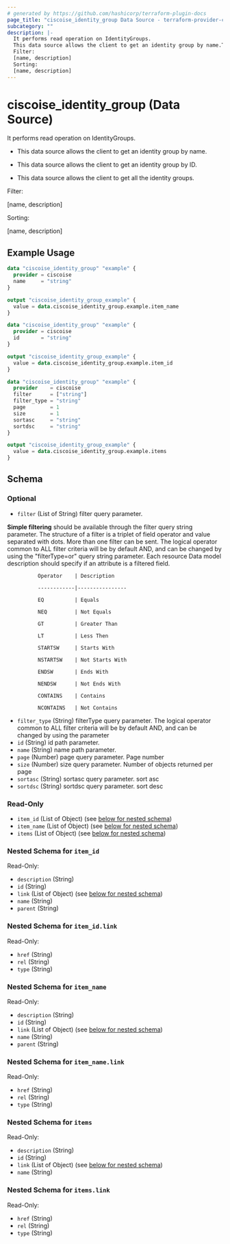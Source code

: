 ```yaml
---
# generated by https://github.com/hashicorp/terraform-plugin-docs
page_title: "ciscoise_identity_group Data Source - terraform-provider-ciscoise"
subcategory: ""
description: |-
  It performs read operation on IdentityGroups.
  This data source allows the client to get an identity group by name.This data source allows the client to get an identity group by ID.This data source allows the client to get all the identity groups.
  Filter:
  [name, description]
  Sorting:
  [name, description]
---
```


# ciscoise_identity_group (Data Source)

It performs read operation on IdentityGroups.

- This data source allows the client to get an identity group by name.

- This data source allows the client to get an identity group by ID.

- This data source allows the client to get all the identity groups.

Filter:

[name, description]

Sorting:

[name, description]

## Example Usage

```terraform
data "ciscoise_identity_group" "example" {
  provider = ciscoise
  name     = "string"
}

output "ciscoise_identity_group_example" {
  value = data.ciscoise_identity_group.example.item_name
}

data "ciscoise_identity_group" "example" {
  provider = ciscoise
  id       = "string"
}

output "ciscoise_identity_group_example" {
  value = data.ciscoise_identity_group.example.item_id
}

data "ciscoise_identity_group" "example" {
  provider    = ciscoise
  filter      = ["string"]
  filter_type = "string"
  page        = 1
  size        = 1
  sortasc     = "string"
  sortdsc     = "string"
}

output "ciscoise_identity_group_example" {
  value = data.ciscoise_identity_group.example.items
}
```

<!-- schema generated by tfplugindocs -->
## Schema

### Optional

- `filter` (List of String) filter query parameter. 

**Simple filtering** should be available through the filter query string parameter. The structure of a filter is
a triplet of field operator and value separated with dots. More than one filter can be sent. The logical operator
common to ALL filter criteria will be by default AND, and can be changed by using the "filterType=or" query
string parameter. Each resource Data model description should specify if an attribute is a filtered field.



              Operator    | Description 

              ------------|----------------

              EQ          | Equals 

              NEQ         | Not Equals 

              GT          | Greater Than 

              LT          | Less Then 

              STARTSW     | Starts With 

              NSTARTSW    | Not Starts With 

              ENDSW       | Ends With 

              NENDSW      | Not Ends With 

              CONTAINS	  | Contains 

              NCONTAINS	  | Not Contains
- `filter_type` (String) filterType query parameter. The logical operator common to ALL filter criteria will be by default AND, and can be changed by using the parameter
- `id` (String) id path parameter.
- `name` (String) name path parameter.
- `page` (Number) page query parameter. Page number
- `size` (Number) size query parameter. Number of objects returned per page
- `sortasc` (String) sortasc query parameter. sort asc
- `sortdsc` (String) sortdsc query parameter. sort desc

### Read-Only

- `item_id` (List of Object) (see [below for nested schema](#nestedatt--item_id))
- `item_name` (List of Object) (see [below for nested schema](#nestedatt--item_name))
- `items` (List of Object) (see [below for nested schema](#nestedatt--items))

<a id="nestedatt--item_id"></a>
### Nested Schema for `item_id`

Read-Only:

- `description` (String)
- `id` (String)
- `link` (List of Object) (see [below for nested schema](#nestedobjatt--item_id--link))
- `name` (String)
- `parent` (String)

<a id="nestedobjatt--item_id--link"></a>
### Nested Schema for `item_id.link`

Read-Only:

- `href` (String)
- `rel` (String)
- `type` (String)



<a id="nestedatt--item_name"></a>
### Nested Schema for `item_name`

Read-Only:

- `description` (String)
- `id` (String)
- `link` (List of Object) (see [below for nested schema](#nestedobjatt--item_name--link))
- `name` (String)
- `parent` (String)

<a id="nestedobjatt--item_name--link"></a>
### Nested Schema for `item_name.link`

Read-Only:

- `href` (String)
- `rel` (String)
- `type` (String)



<a id="nestedatt--items"></a>
### Nested Schema for `items`

Read-Only:

- `description` (String)
- `id` (String)
- `link` (List of Object) (see [below for nested schema](#nestedobjatt--items--link))
- `name` (String)

<a id="nestedobjatt--items--link"></a>
### Nested Schema for `items.link`

Read-Only:

- `href` (String)
- `rel` (String)
- `type` (String)


